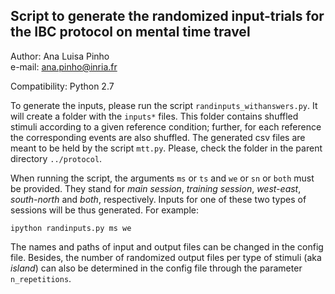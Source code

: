 ## Script to generate the randomized input-trials for the IBC protocol on mental time travel   

Author: Ana Luisa Pinho  
e-mail: ana.pinho@inria.fr  

Compatibility: Python 2.7  

To generate the inputs, please run the script `randinputs_withanswers.py`. It will create a folder with the `inputs*` files. This folder contains shuffled stimuli according to a given reference condition; further, for each reference the corresponding events are also shuffled. The generated csv files are meant to be held by the script `mtt.py`. Please, check the folder in the parent directory `../protocol`.

When running the script, the arguments `ms` or `ts` and `we` or `sn` or `both` must be provided. They stand for *main session*, *training session*, *west-east*, *south-north* and *both*, respectively. Inputs for one of these two types of sessions will be thus generated. For example:  

`ipython randinputs.py ms we`

The names and paths of input and output files can be changed in the config file. Besides, the number of randomized output files per type of stimuli (aka *island*) can also be determined in the config file through the parameter `n_repetitions`.
